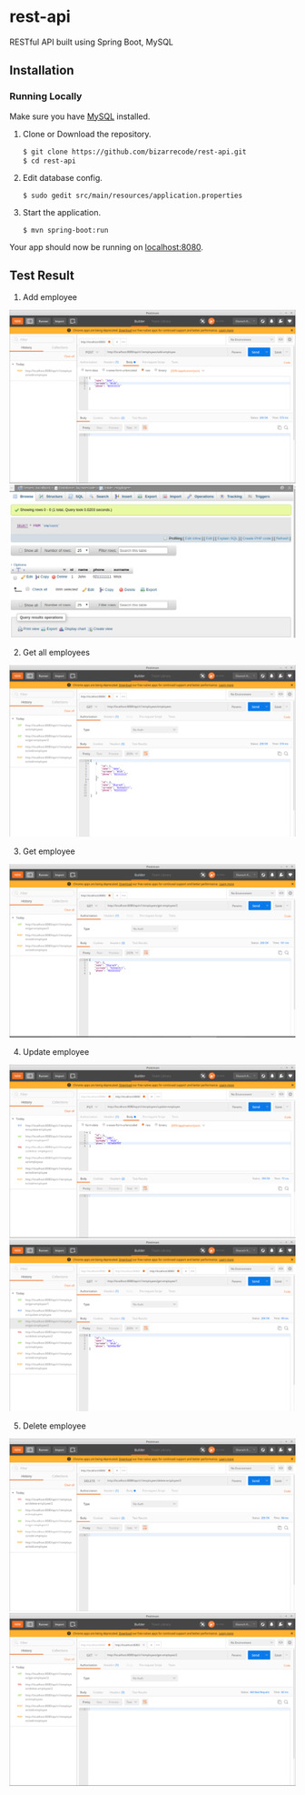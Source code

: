 
# rest-api
RESTful API built using Spring Boot, MySQL

## Installation<a name="installation"></a>
### Running Locally
Make sure you have [MySQL](https://www.mysql.com/) installed.

1. Clone or Download the repository.

	```
	$ git clone https://github.com/bizarrecode/rest-api.git
	$ cd rest-api
	```
2. Edit database config.

	```
	$ sudo gedit src/main/resources/application.properties
	```
3. Start the application.

	```
	$ mvn spring-boot:run

Your app should now be running on [localhost:8080](http://localhost:8080/).

## Test Result

1. Add employee

![Screenshot](https://raw.githubusercontent.com/bizarrecode/rest-api/master/src/main/resources/images/add01.png)
![Screenshot](https://raw.githubusercontent.com/bizarrecode/rest-api/master/src/main/resources/images/add02.png)

2. Get all employees

![Screenshot](https://raw.githubusercontent.com/bizarrecode/rest-api/master/src/main/resources/images/all01.png)

3. Get employee

![Screenshot](https://raw.githubusercontent.com/bizarrecode/rest-api/master/src/main/resources/images/get01.png)

4. Update employee

![Screenshot](https://raw.githubusercontent.com/bizarrecode/rest-api/master/src/main/resources/images/update01.png)
![Screenshot](https://raw.githubusercontent.com/bizarrecode/rest-api/master/src/main/resources/images/update02.png)

5. Delete employee

![Screenshot](https://raw.githubusercontent.com/bizarrecode/rest-api/master/src/main/resources/images/delete01.png)
![Screenshot](https://raw.githubusercontent.com/bizarrecode/rest-api/master/src/main/resources/images/delete02.png)

